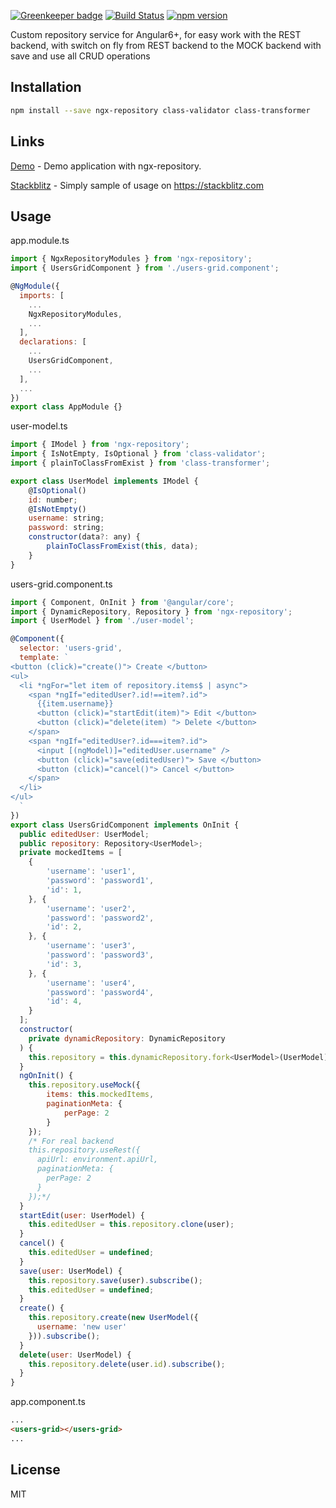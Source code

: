 [![Greenkeeper badge](https://badges.greenkeeper.io/EndyKaufman/ngx-repository.svg)](https://greenkeeper.io/)
[![Build Status](https://travis-ci.org/EndyKaufman/ngx-repository.svg?branch=master)](https://travis-ci.org/EndyKaufman/ngx-repository)
[![npm version](https://badge.fury.io/js/ngx-repository.svg)](https://badge.fury.io/js/ngx-repository)


Custom repository service for Angular6+, for easy work with the REST backend, with switch on fly from REST backend to the MOCK backend with save and use all CRUD operations

## Installation

```bash
npm install --save ngx-repository class-validator class-transformer
```

## Links

[Demo](https://endykaufman.github.io/ngx-repository) - Demo application with ngx-repository.

[Stackblitz](https://stackblitz.com/edit/ngx-repository) - Simply sample of usage on https://stackblitz.com

## Usage

app.module.ts
```js 
import { NgxRepositoryModules } from 'ngx-repository';
import { UsersGridComponent } from './users-grid.component';

@NgModule({
  imports: [
    ...
    NgxRepositoryModules,
    ...
  ],
  declarations: [
    ...
    UsersGridComponent,
    ...
  ],
  ...
})
export class AppModule {}
```

user-model.ts
```js 
import { IModel } from 'ngx-repository';
import { IsNotEmpty, IsOptional } from 'class-validator';
import { plainToClassFromExist } from 'class-transformer';

export class UserModel implements IModel {
    @IsOptional()
    id: number;
    @IsNotEmpty()
    username: string;
    password: string;
    constructor(data?: any) {
        plainToClassFromExist(this, data);
    }
}
```

users-grid.component.ts
```js
import { Component, OnInit } from '@angular/core';
import { DynamicRepository, Repository } from 'ngx-repository';
import { UserModel } from './user-model';

@Component({
  selector: 'users-grid',
  template: `
<button (click)="create()"> Create </button>
<ul>
  <li *ngFor="let item of repository.items$ | async">
    <span *ngIf="editedUser?.id!==item?.id">
      {{item.username}}
      <button (click)="startEdit(item)"> Edit </button>
      <button (click)="delete(item) "> Delete </button>
    </span>
    <span *ngIf="editedUser?.id===item?.id">
      <input [(ngModel)]="editedUser.username" />
      <button (click)="save(editedUser)"> Save </button>
      <button (click)="cancel()"> Cancel </button>
    </span>
  </li>
</ul>
  `
})
export class UsersGridComponent implements OnInit {
  public editedUser: UserModel;
  public repository: Repository<UserModel>;
  private mockedItems = [
    {
        'username': 'user1',
        'password': 'password1',
        'id': 1,
    }, {
        'username': 'user2',
        'password': 'password2',
        'id': 2,
    }, {
        'username': 'user3',
        'password': 'password3',
        'id': 3,
    }, {
        'username': 'user4',
        'password': 'password4',
        'id': 4,
    }
  ];
  constructor(
    private dynamicRepository: DynamicRepository
  ) {
    this.repository = this.dynamicRepository.fork<UserModel>(UserModel);
  }
  ngOnInit() {
    this.repository.useMock({
        items: this.mockedItems,
        paginationMeta: {
            perPage: 2
        }
    });
    /* For real backend
    this.repository.useRest({
      apiUrl: environment.apiUrl,
      paginationMeta: {
        perPage: 2
      }
    });*/
  }
  startEdit(user: UserModel) {
    this.editedUser = this.repository.clone(user);
  }
  cancel() {
    this.editedUser = undefined;
  }
  save(user: UserModel) {
    this.repository.save(user).subscribe();
    this.editedUser = undefined;
  }
  create() {
    this.repository.create(new UserModel({
      username: 'new user'
    })).subscribe();
  }
  delete(user: UserModel) {
    this.repository.delete(user.id).subscribe();
  }
}
```

app.component.ts
```html
...
<users-grid></users-grid>
...
```

## License

MIT